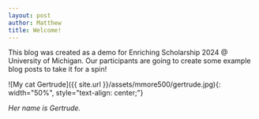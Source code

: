 ```yaml
---
layout: post
author: Matthew
title: Welcome!
---
```


This blog was created as a demo for Enriching Scholarship 2024 @ University of Michigan.
Our participants are going to create some example blog posts to take it for a spin!

![My cat Gertrude]({{ site.url }}/assets/mmore500/gertrude.jpg){: width="50%", style="text-align: center;"}

*Her name is Gertrude.*
